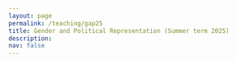```yaml
---
layout: page
permalink: /teaching/gap25
title: Gender and Political Representation (Summer term 2025)
description: 
nav: false
---
```


<html lang="en">
<head>
    <meta charset="UTF-8">
    <meta name="viewport" content="width=device-width, initial-scale=1.0">
    <title>Fancy Table</title>
    <style>
        .fancy-table {
            width: 100%;
            border-collapse: collapse;
            text-align: left;
            vertical-align: top;
        }
        .fancy-table th, .fancy-table td {
            padding: 12px;
            border: 1px solid #ddd;
            text-align: left;
            vertical-align: top;
        }
        .fancy-table th {
            background-color: #f4f4f4;
            font-weight: bold;
        }
        .fancy-table tr:nth-child(even) {
            background-color: #f9f9f9;
        }
        .fancy-table tr:hover {
            background-color: #f1f1f1;
        }

        .plain-table {
            width: 100%;
            text-align: left;
            vertical-align: top;
        }
        .plain-table th, .plain-table td {
            padding: 12px;
        }
    </style>
</head>
<body>
    <h3>Content</h3><br>
    <p>This seminar deals with the (under)representation of women in politics. The course follows an empirical, comparativist approach. After reaching a basic understanding of crucial concepts in the study of gender, we will assess how a lack of women in politics translates into a gap in substantive representation. Moreover, we will assess how gender norms, a crucial determinant of women's underrepresentation in politics, are transmitted intergenerationally. In the second part of the seminar, we will read several papers that test how gender inequalities are affected by cultural and institutional factors, and how how gender gaps are maintained through demand- and supply-side dynamics. In a final block, we will critically evaluate different mechanisms tackling gender inequalities in politics, such as quotas, role models and language.  </p>
    You can download the most recent version of the syllabus <a href="{{ site.url }}assets/pdf/gap25/gap_syllabus.pdf">here</a>.
    <br>

	The seminar takes place weekly, on Wednesday (16:15-17:45) in seminar room SCH 100.124.  
    <br>	
	<br>
	<h3>Material</h3>
	<br>
	<h4>Week 1: Introduction (09 April 2025)</h4>
	In this session, we will get to know each other and discuss some logistics about the seminar. Moreover, a brief introduction into the topic is given.  <br>
	<a href="{{ site.url }}assets/pdf/gap25/introduction.pdf">Slides</a><br><br>
	<h4>Week 2: Concepts</h4>
	We will talk about about comparison in political science. Moreover, we will introduce crucial concepts in the study of gender in politics.  <br>
	<a href="{{ site.url }}assets/pdf/gap25/concepts.pdf">Slides</a><br>
    <a href="{{ site.url }}assets/img/gap25/good_research.png">Mindmap on good research</a><br><br>
    <h4>Week 3: Representation</h4>
	This week, we deal with different conceptualizations of representation and debate whether descriptive representation can foster gender equality in politics. <br>
	<a href="{{ site.url }}assets/pdf/gap25/representation.pdf">Slides</a><br><br>
    <h4>Week 4: Norms</h4>
    Norms are essential for social order. They shape how we think and behave. In this week, we'll discuss what norms are, how they evolve and how they are transmitted to the next generation while discussing their significance in the context of gender. <br> 
    <a href="{{ site.url }}assets/pdf/gap25/norms.pdf">Slides</a><br><br>
     <h4>Week 5: Legacies</h4>
    How do gender norms come into being? We focus on an application of cultural transmission, arguing that an agricultural reform -- the emergence of the plough -- has reinforced gendered household division with lasting effects up until today. <br> 
    <a href="{{ site.url }}assets/pdf/gap25/legacies.pdf">Slides</a><br>

